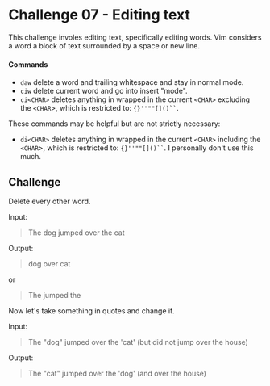 # Challenge 07 - Editing text

This challenge involes editing text, specifically editing words.
Vim considers a word a block of text surrounded by a space or new line.

#### Commands

* `daw` delete a word and trailing whitespace and stay in normal mode.
* `ciw` delete current word and go into insert "mode".
* `ci<CHAR>` deletes anything in wrapped in the current `<CHAR>` excluding the `<CHAR`>, which is restricted to: ``` {}''""[]()`` ```.

These commands may be helpful but are not strictly necessary:

* `di<CHAR>` deletes anything in wrapped in the current `<CHAR>` including the `<CHAR`>, which is restricted to: ``` {}''""[]()`` ```.
I personally don't use this much.

## Challenge

Delete every other word.

Input:

> The dog jumped over the cat

Output:

> dog over cat

or
> The jumped the


Now let's take something in quotes and change it.

Input:

> The "dog" jumped over the 'cat' (but did not jump over the house)

Output:

> The "cat" jumped over the 'dog' (and over the house)